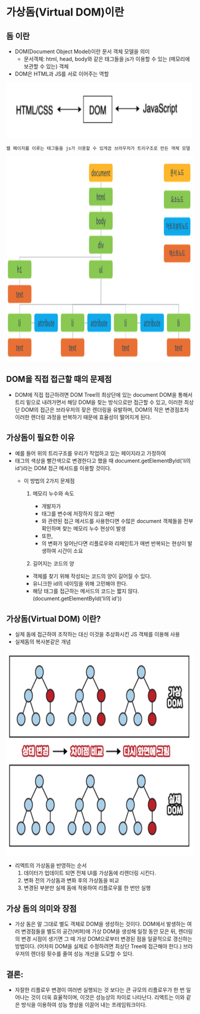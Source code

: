 # 가상돔(Virtual DOM)이란

## 돔 이란
- DOM(Document Object Model)이란 문서 객체 모델을 의미
    - 문서객체: html, head, body와 같은 태그들을 js가 이용할 수 있는 (메모리에 보관할 수 있는)  객체
- DOM은 HTML과 JS를 서로 이어주는 역할

<img src="./../Image/DOM.png" width="500px" height="150px" title="px(픽셀) 크기 설정" alt="DOM"></img>

```
웹 페이지를 이루는 태그들을 js가 이용할 수 있게끔 브라우저가 트리구조로 만든 객체 모델
```

<img src="./../Image/DOM%20tree.png" width="700px" height="550px" title="px(픽셀) 크기 설정" alt="DOM"></img>

## DOM을 직접 접근할 때의 문제점
- DOM에 직접 접근하려면 DOM Tree의 최상단에 있는 document DOM을 통해서 트리 밑으로 내려가면서 해당 DOM을 찾는 방식으로만 접근할 수 있고, 이러한 최상단 DOM의 접근은 브라우저의 잦은 렌더링을 유발하며, DOM의 작은 변경점조차 이러한 렌더링 과정을 반복하기 때문에 효율성이 떨어지게 된다.

## 가상돔이 필요한 이유
- 예를 들어 위의 트리구조를 우리가 작업하고 있는 페이지라고 가정하여 <li> 태그의 색상을 빨간색으로 변경한다고 했을 때 document.getElementById('li의 id')라는 DOM 접근 메서드를 이용할 것이다.
  - 이 방법의 2가지 문제점
      1. 메모리 누수와 속도
          - 개발자가 <li> 태그를 변수에 저장하지 않고 매번 <li>와 관련된 접근 메서드를 사용한다면 수많은 document 객체들을 전부 확인하며 찾는 메모리 누수 현상이 발생
          - 또한, <li>의 변화가 일어난다면 리플로우와 리페인트가 매번 반복되는 현상이 발생하여 시간이 소요

       1. 길어지는 코드의 양

      - 객체를 찾기 위해 작성되는 코드의 양이 길어질 수 있다.
      - 유니크한 id의 네이밍을 위해 고민해야 한다.
      - 해당 태그를 접근하는 메서드의 코드는 짧지 않다. (document.getElementById('li의 id'))

## 가상돔(Virtual DOM) 이란? 
- 실제 돔에 접근하여 조작하는 대신 이것을 추상화시킨 JS 객체를 이용해 사용
- 실제돔의 복사본같은 개념

<img src="./../Image/virtualDOM%20절차.png" width="700px" height="550px" title="px(픽셀) 크기 설정" alt="DOM"></img>

- 리엑트의 가상돔을 반영하는 순서
    1. 데이터가 업데이트 되면 전체 UI를 가상돔에 리렌더링 시킨다.
    2. 변화 전의 가상돔과 변화 후의 가상돔을 비교
    3. 변경된 부분만 실제 돔에 적용하여 리플로우를 한 번만 실행

## 가상 돔의 의미와 장점
- 가상 돔은 말 그대로 별도 객체로 DOM을 생성하는 것이다. DOM에서 발생하는 여러 변경점들을 별도의 공간(버퍼)에 가상 DOM을 생성해 일정 동안 모은 뒤, 렌더링의 변경 시점이 생기면 그 때 가상 DOM으로부터 변경된 점을 일괄적으로 갱신하는 방법이다. (어차피 DOM을 실제로 수정하려면 최상단 Tree에 접근해야 한다.) 브라우저의 렌더링 횟수를 줄여 성능 개선을 도모할 수 있다.

## 결론: 
- 자잘한 리플로우 변경이 여러번 실행되는 것 보다는 큰 규모의 리플로우가 한 번 일어나는 것이 더욱 효율적이며, 이것은 성능상의 차이로 나타난다. 리엑트는 이와 같은 방식을 이용하여 성능 향상을 이끌어 내는 프레임워크이다.